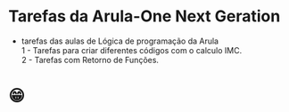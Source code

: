 # Tarefas da Arula-One Next Geration
 - tarefas das aulas de Lógica de programação da Arula <br>
 1 - Tarefas para criar diferentes códigos com o calculo IMC. <br>
 2 - Tarefas com Retorno de Funções.

 # :grin: